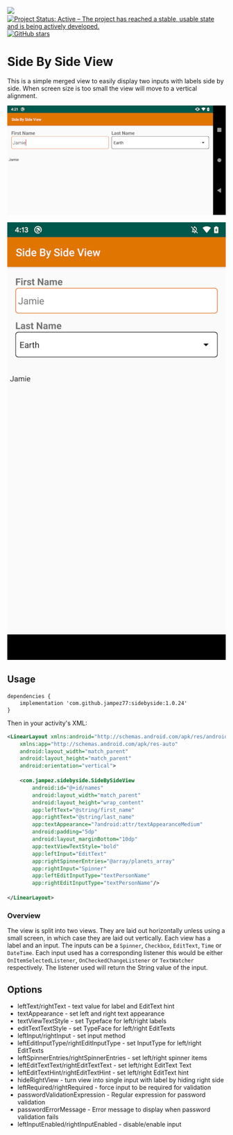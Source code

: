 [![](https://jitpack.io/v/jampez77/sidebyside.svg)](https://jitpack.io/#jampez77/sidebyside) [![Project Status: Active – The project has reached a stable, usable state and is being actively developed.](http://www.repostatus.org/badges/latest/active.svg)](http://www.repostatus.org/#active) [![GitHub stars](https://img.shields.io/github/stars/jampez77/sidebyside.svg?style=social&label=Star)](https://GitHub.com/jampez77/sidebyside/stargazers) 

Side By Side View
=========================

This is a simple merged view to easily display two inputs with labels side  by side. When screen size is too small the view will move to a vertical alignment.

![Landscape](Screenshot_20190416-162113.png)

![Example](Screenshot_2019-02-28-12-50-23.png)

## Usage ##

```
dependencies {
    implementation 'com.github.jampez77:sidebyside:1.0.24'
}
```

Then in your activity's XML:

```xml
<LinearLayout xmlns:android="http://schemas.android.com/apk/res/android"
    xmlns:app="http://schemas.android.com/apk/res-auto"
    android:layout_width="match_parent"
    android:layout_height="match_parent"
    android:orientation="vertical">

    <com.jampez.sidebyside.SideBySideView
        android:id="@+id/names"
        android:layout_width="match_parent"
        android:layout_height="wrap_content"
        app:leftText="@string/first_name"
        app:rightText="@string/last_name"
        app:textAppearance="?android:attr/textAppearanceMedium"
        android:padding="5dp"
        android:layout_marginBottom="10dp"
        app:textViewTextStyle="bold"
        app:leftInput="EditText"
        app:rightSpinnerEntries="@array/planets_array"
        app:rightInput="Spinner"
        app:leftEditInputType="textPersonName"
        app:rightEditInputType="textPersonName"/>
            
</LinearLayout>
```

### Overview

The view is split into two views. They are laid out horizontally unless using a small screen, in which case they are laid out vertically. Each view has a label and an input. The inputs can be a `Spinner`, `Checkbox`, `EditText`, `Time` or `DateTime`.
Each input used has a corresponding listener this would be either `OnItemSelectedListener`, `OnCheckedChangeListener` or `TextWatcher` respectively. The listener used will return the String value of the input.

## Options

* leftText/rightText - text value for label and EditText hint
* textAppearance - set left and right text appearance 
* textViewTextStyle - set Typeface for left/right labels
* editTextTextStyle - set TypeFace for left/right EditTexts
* leftInput/rightInput - set input method
* leftEditInputType/rightEditInputType - set InputType for left/right EditTexts
* leftSpinnerEntries/rightSpinnerEntries - set left/right spinner items
* leftEditTextText/rightEditTextText - set left/right EditText Text
* leftEditTextHint/rightEditTextHint - set left/right EditText hint
* hideRightView - turn view into single input with label by hiding right side
* leftRequired/rightRequired - force input to be required for validation
* passwordValidationExpression - Regular expression for password validation
* passwordErrorMessage - Error message to display when password validation fails
* leftInputEnabled/rightInputEnabled - disable/enable input